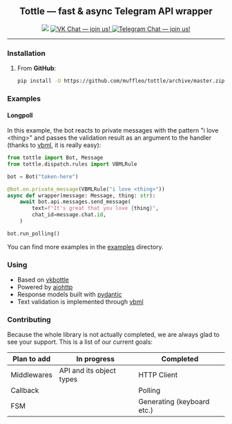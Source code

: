 <h2 align="center">Tottle — fast & async Telegram API wrapper</h2>

<p align="center">
    <img src="https://img.shields.io/github/license/muffleo/tottle">
    <a href="https://vk.me/join/AJQ1d3monBgV17SC1lRCtz1j">
        <img src="https://img.shields.io/badge/VK%20Chat-join-blue" alt="VK Chat — join us!">
    </a>
    <a href="https://t.me/joinchat/S_jqPhhhWD9iDODdMeQx3Q">
        <img src="https://img.shields.io/badge/Telegram%20Chat-join-informational" alt="Telegram Chat — join us!">
    </a>
</p>

<hr> 

### Installation
1) From **GitHub**:
    ```sh
   pip install -U https://github.com/muffleo/tottle/archive/master.zip
   ```
   
### Examples
#### Longpoll
In this example, the bot reacts to private messages with the pattern "i love &lt;thing&gt;" and passes the validation result as an argument to the handler (thanks to [vbml](https://github.com/tesseradecade/vbml), it is really easy):
```python
from tottle import Bot, Message
from tottle.dispatch.rules import VBMLRule

bot = Bot("token-here")

@bot.on.private_message(VBMLRule("i love <thing>"))
async def wrapper(message: Message, thing: str):
    await bot.api.messages.send_message(
        text=f"It's great that you love {thing}",
        chat_id=message.chat.id,
    )

bot.run_polling()
```
You can find more examples in the [examples](./examples) directory.

### Using
 - Based on [vkbottle](https://github.com/timoniq/vkbottle)
 - Powered by [aiohttp](https://github.com/aio-libs/aiohttp)
 - Response models built with [pydantic](https://github.com/samuelcolvin/pydantic)
 - Text validation is implemented through [vbml](https://github.com/tesseradecade/vbml)

### Contributing
Because the whole library is not actually completed, we are always glad to see your support. This is a list of our current goals:

| Plan to add | In progress              | Completed                  |
|-------------|--------------------------|----------------------------|
| Middlewares | API and its object types | HTTP Client                |
| Callback    |                          | Polling                    |
| FSM         |                          | Generating (keyboard etc.) |